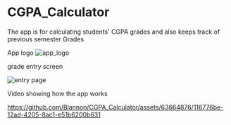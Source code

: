 # CGPA_Calculator
The app is for calculating students' CGPA grades and also keeps track of previous semester Grades

App logo
![app_logo](https://github.com/Blannon/CGPA_Calculator/assets/63664876/0008de8b-a68c-4e40-bee6-c2ae79dec01d)

grade entry screen

![entry page](https://github.com/Blannon/CGPA_Calculator/assets/63664876/8ce7c4be-11d9-440c-b253-a08347f6eb5f)

Video showing how the app works

https://github.com/Blannon/CGPA_Calculator/assets/63664876/116776be-12ad-4205-8ac1-e51b6200b631

